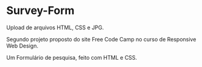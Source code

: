 # Survey-Form
Upload de arquivos HTML, CSS e JPG.

Segundo projeto proposto do site Free Code Camp no curso de Responsive Web Design.

Um Formulário de pesquisa, feito com HTML e CSS.